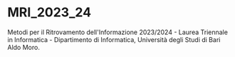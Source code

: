 # MRI_2023_24
Metodi per il Ritrovamento dell'Informazione 2023/2024 - Laurea Triennale in Informatica - Dipartimento di Informatica, Università degli Studi di Bari Aldo Moro.

